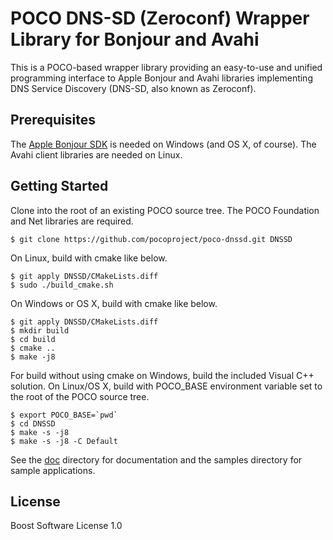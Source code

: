 POCO DNS-SD (Zeroconf) Wrapper Library for Bonjour and Avahi
============================================================

This is a POCO-based wrapper library providing an easy-to-use and
unified programming interface to Apple Bonjour and Avahi libraries
implementing DNS Service Discovery (DNS-SD, also known as Zeroconf).

Prerequisites
-------------

The [Apple Bonjour SDK](https://developer.apple.com/bonjour/) is needed on Windows (and OS X, of course). The Avahi client libraries are needed on Linux.

Getting Started
---------------

Clone into the root of an existing POCO source tree. The POCO Foundation and Net 
libraries are required.


    $ git clone https://github.com/pocoproject/poco-dnssd.git DNSSD

On Linux, build with cmake like below.

    $ git apply DNSSD/CMakeLists.diff
    $ sudo ./build_cmake.sh

On Windows or OS X, build with cmake like below.

    $ git apply DNSSD/CMakeLists.diff
    $ mkdir build
    $ cd build
    $ cmake ..
    $ make -j8
    
For build without using cmake on Windows, build the included Visual C++ solution. On Linux/OS X, build with POCO_BASE environment variable set to the root of
the POCO source tree.

    $ export POCO_BASE=`pwd`
    $ cd DNSSD
    $ make -s -j8
    $ make -s -j8 -C Default

See the [doc](https://github.com/pocoproject/poco-dnssd/tree/master/doc) directory for documentation and the samples directory for sample 
applications.


License
-------

Boost Software License 1.0
